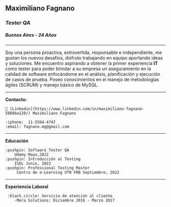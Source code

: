 <!--HEADINGS -->

## Maximiliano Fagnano
### *Tester QA* 


##### Buenos Aires - 24 Años
---

<!-- Presentación-->
Soy una persona proactiva, extrovertida, responsable e independiente, me gustan los nuevos desafíos, disfruto trabajando en equipo aportando ideas y soluciones. Me encuentro aspirando a obtener la primer experiencia **IT** como tester para poder brindar a su empresa un aseguramiento en la calidad de software enfocándome en el análisis, planificación y ejecución de casos de prueba. Poseo conocimientos en el manejo de metodologías ágiles (SCRUM) y  manejo básico de MySQL.

___

<!-- UL -->

**Contacto:**
    
    🔗 [Linkedin](https://www.linkedin.com/in/maximiliano-fagnano-5808ba120/) Maximiliano Fagnano

    :iphone:  11-5564-4747
    :email: fagnano.mg@gmail.com

___

<!-- UL -->
**Educación**
    
    :pushpin: Software Tester QA
        Udemy Mayo,2022
    :pushpin: Introducción al Testing
        ISEL Junio, 2022
    :pushpin: Professional Testing Master
         Centro de e-Learning UTN FRB Septiembre, 2022

___

<!-- UL -->
**Experiencia Laboral**
    
     :black_circle: Servicio de atención al cliente 
        -Mera Solutions: Diciembre 2016 - Marzo 2017
